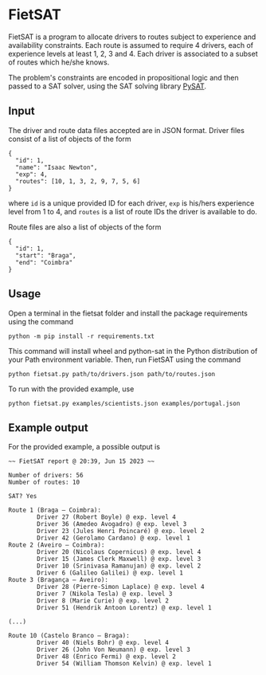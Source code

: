 # FietSAT
FietSAT is a program to allocate drivers to routes subject to experience and availability constraints. Each route is assumed to require 4 drivers, each of experience levels at least 1, 2, 3 and 4. Each driver is associated to a subset of routes which he/she knows.

The problem's constraints are encoded in propositional logic and then passed to a SAT solver, using the SAT solving library [PySAT](https://pysathq.github.io/).

## Input
The driver and route data files accepted are in JSON format. Driver files consist of a list of objects of the form

    {
      "id": 1,
      "name": "Isaac Newton",
      "exp": 4,
      "routes": [10, 1, 3, 2, 9, 7, 5, 6]
    }

  where ``id`` is a unique provided ID for each driver, ``exp`` is his/hers experience level from 1 to 4, and ``routes`` is a list of route IDs the driver is available to do.

  Route files are also a list of objects of the form
  
    {
      "id": 1,
      "start": "Braga",
      "end": "Coimbra"
    }

## Usage
Open a terminal in the fietsat folder and install the package requirements using the command

``python -m pip install -r requirements.txt``

This command will install wheel and python-sat in the Python distribution of your Path environment variable. Then, run FietSAT using the command

``python fietsat.py path/to/drivers.json path/to/routes.json``

To run with the provided example, use

``python fietsat.py examples/scientists.json examples/portugal.json``

## Example output

For the provided example, a possible output is

    ~~ FietSAT report @ 20:39, Jun 15 2023 ~~

    Number of drivers: 56
    Number of routes: 10

    SAT? Yes

    Route 1 (Braga – Coimbra):
            Driver 27 (Robert Boyle) @ exp. level 4
            Driver 36 (Amedeo Avogadro) @ exp. level 3
            Driver 23 (Jules Henri Poincaré) @ exp. level 2
            Driver 42 (Gerolamo Cardano) @ exp. level 1
    Route 2 (Aveiro – Coimbra):
            Driver 20 (Nicolaus Copernicus) @ exp. level 4
            Driver 15 (James Clerk Maxwell) @ exp. level 3
            Driver 10 (Srinivasa Ramanujan) @ exp. level 2
            Driver 6 (Galileo Galilei) @ exp. level 1
    Route 3 (Bragança – Aveiro):
            Driver 28 (Pierre-Simon Laplace) @ exp. level 4
            Driver 7 (Nikola Tesla) @ exp. level 3
            Driver 8 (Marie Curie) @ exp. level 2
            Driver 51 (Hendrik Antoon Lorentz) @ exp. level 1

    (...)
    
    Route 10 (Castelo Branco – Braga):
            Driver 40 (Niels Bohr) @ exp. level 4
            Driver 26 (John Von Neumann) @ exp. level 3
            Driver 48 (Enrico Fermi) @ exp. level 2
            Driver 54 (William Thomson Kelvin) @ exp. level 1
